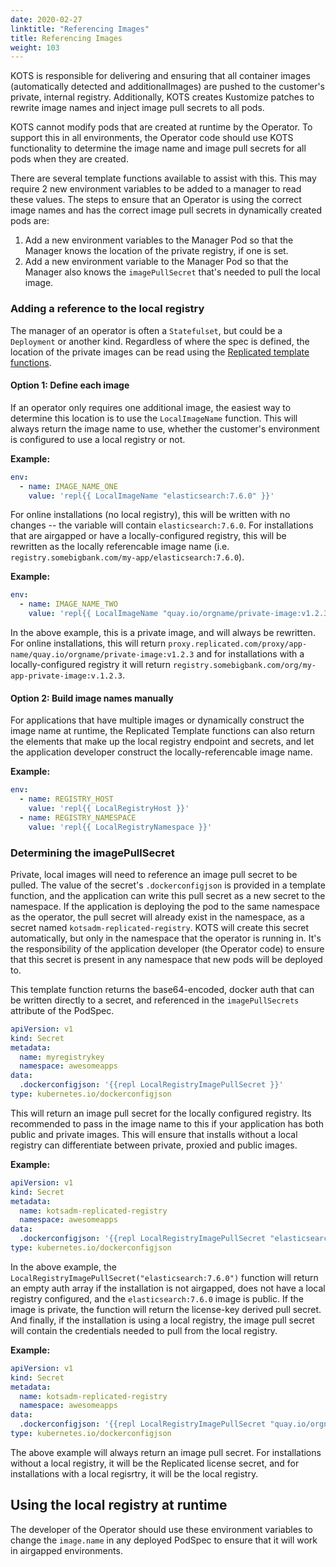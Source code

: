 ```yaml
---
date: 2020-02-27
linktitle: "Referencing Images"
title: Referencing Images
weight: 103
---
```


KOTS is responsible for delivering and ensuring that all container images (automatically detected and additionalImages) are pushed to the customer's private, internal registry. Additionally, KOTS creates Kustomize patches to rewrite image names and inject image pull secrets to all pods.

KOTS cannot modify pods that are created at runtime by the Operator. To support this in all environments, the Operator code should use KOTS functionality to determine the image name and image pull secrets for all pods when they are created.

There are several template functions available to assist with this. This may require 2 new environment variables to be added to a manager to read these values. The steps to ensure that an Operator is using the correct image names and has the correct image pull secrets in dynamically created pods are:

1. Add a new environment variables to the Manager Pod so that the Manager knows the location of the private registry, if one is set.
2. Add a new environment variable to the Manager Pod so that the Manager also knows the `imagePullSecret` that's needed to pull the local image.

### Adding a reference to the local registry

The manager of an operator is often a `Statefulset`, but could be a `Deployment` or another kind. Regardless of where the spec is defined, the location of the private images can be read using the [Replicated template functions](/vendor/packaging/template-functions/).

#### Option 1: Define each image
If an operator only requires one additional image, the easiest way to determine this location is to use the `LocalImageName` function. This will always return the image name to use, whether the customer's environment is configured to use a local registry or not.

**Example:**

```yaml
env:
  - name: IMAGE_NAME_ONE
    value: 'repl{{ LocalImageName "elasticsearch:7.6.0" }}'
```

For online installations (no local registry), this will be written with no changes -- the variable will contain `elasticsearch:7.6.0`. For installations that are airgapped or have a locally-configured registry, this will be rewritten as the locally referencable image name (i.e. `registry.somebigbank.com/my-app/elasticsearch:7.6.0`).

**Example:**

```yaml
env:
  - name: IMAGE_NAME_TWO
    value: 'repl{{ LocalImageName "quay.io/orgname/private-image:v1.2.3" }}'
```

In the above example, this is a private image, and will always be rewritten. For online installations, this will return `proxy.replicated.com/proxy/app-name/quay.io/orgname/private-image:v1.2.3` and for installations with a locally-configured registry it will return `registry.somebigbank.com/org/my-app-private-image:v.1.2.3`.

#### Option 2: Build image names manually

For applications that have multiple images or dynamically construct the image name at runtime, the Replicated Template functions can also return the elements that make up the local registry endpoint and secrets, and let the application developer construct the locally-referencable image name.

**Example:**

```yaml
env:
  - name: REGISTRY_HOST
    value: 'repl{{ LocalRegistryHost }}'
  - name: REGISTRY_NAMESPACE
    value: 'repl{{ LocalRegistryNamespace }}'
```

### Determining the imagePullSecret

Private, local images will need to reference an image pull secret to be pulled. The value of the secret's `.dockerconfigjson` is provided in a template function, and the application can write this pull secret as a new secret to the namespace. If the application is deploying the pod to the same namespace as the operator, the pull secret will already exist in the namespace, as a secret named `kotsadm-replicated-registry`. KOTS will create this secret automatically, but only in the namespace that the operator is running in. It's the responsibility of the application developer (the Operator code) to ensure that this secret is present in any namespace that new pods will be deployed to.

This template function returns the base64-encoded, docker auth that can be written directly to a secret, and referenced in the `imagePullSecrets` attribute of the PodSpec.

```yaml
apiVersion: v1
kind: Secret
metadata:
  name: myregistrykey
  namespace: awesomeapps
data:
  .dockerconfigjson: '{{repl LocalRegistryImagePullSecret }}'
type: kubernetes.io/dockerconfigjson
```

This will return an image pull secret for the locally configured registry. Its recommended to pass in the image name to this if your application has both public and private images. This will ensure that installs without a local registry can differentiate between private, proxied and public images.

**Example:**

```yaml
apiVersion: v1
kind: Secret
metadata:
  name: kotsadm-replicated-registry
  namespace: awesomeapps
data:
  .dockerconfigjson: '{{repl LocalRegistryImagePullSecret "elasticsearch:7.6.0" }}'
type: kubernetes.io/dockerconfigjson
```

In the above example, the `LocalRegistryImagePullSecret("elasticsearch:7.6.0")` function will return an empty auth array if the installation is not airgapped, does not have a local registry configured, and the `elasticsearch:7.6.0` image is public. If the image is private, the function will return the license-key derived pull secret. And finally, if the installation is using a local registry, the image pull secret will contain the credentials needed to pull from the local registry.

**Example:**

```yaml
apiVersion: v1
kind: Secret
metadata:
  name: kotsadm-replicated-registry
  namespace: awesomeapps
data:
  .dockerconfigjson: '{{repl LocalRegistryImagePullSecret "quay.io/orgname/private-image:v1.2.3" }}'
type: kubernetes.io/dockerconfigjson
```

The above example will always return an image pull secret. For installations without a local registry, it will be the Replicated license secret, and for installations with a local regisrtry, it will be the local registry.

## Using the local registry at runtime

The developer of the Operator should use these environment variables to change the `image.name` in any deployed PodSpec to ensure that it will work in airgapped environments.
